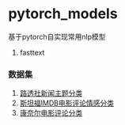 # pytorch_models

基于pytorch自实现常用nlp模型
1. fasttext

### 数据集
1. [路透社新闻主题分类](http://kdd.ics.uci.edu/databases/reuters21578/reuters21578.html)
2. [斯坦福IMDB电影评论情感分类](http://ai.stanford.edu/~amaas/data/sentiment/)
3. [康奈尔电影评论分类](http://www.cs.cornell.edu/people/pabo/movie-review-data/)

